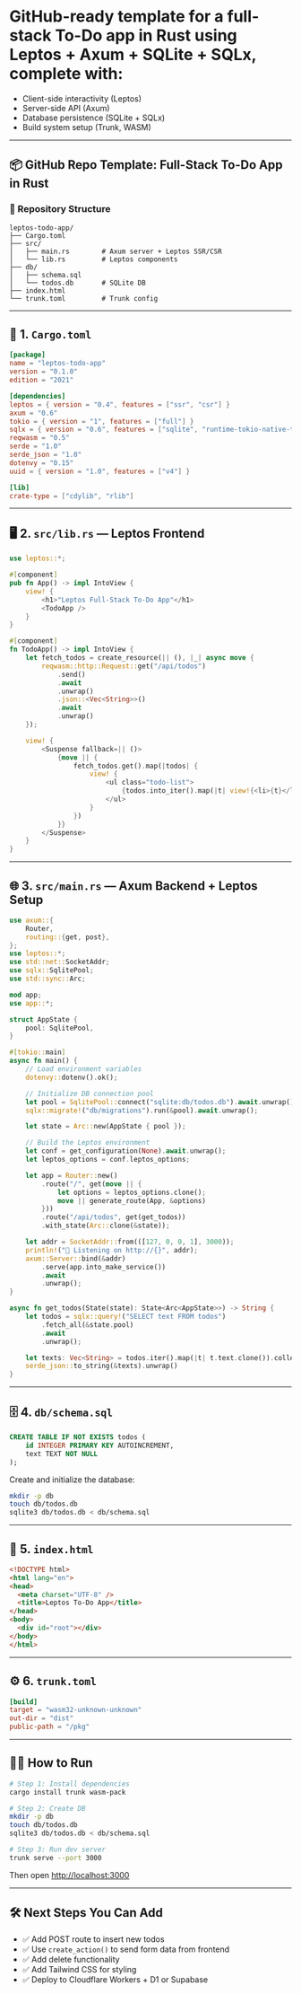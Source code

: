 # GitHub-ready template for a full-stack To-Do app in Rust using Leptos + Axum + SQLite + SQLx, complete with:

- Client-side interactivity (Leptos)
- Server-side API (Axum)
- Database persistence (SQLite + SQLx)
- Build system setup (Trunk, WASM)

---

## 📦 GitHub Repo Template: Full-Stack To-Do App in Rust

### 🔗 Repository Structure

```
leptos-todo-app/
├── Cargo.toml
├── src/
│   ├── main.rs        # Axum server + Leptos SSR/CSR
│   └── lib.rs         # Leptos components
├── db/
│   ├── schema.sql
│   └── todos.db       # SQLite DB
├── index.html
└── trunk.toml         # Trunk config
```

---

## 🧰 1. `Cargo.toml`

```toml
[package]
name = "leptos-todo-app"
version = "0.1.0"
edition = "2021"

[dependencies]
leptos = { version = "0.4", features = ["ssr", "csr"] }
axum = "0.6"
tokio = { version = "1", features = ["full"] }
sqlx = { version = "0.6", features = ["sqlite", "runtime-tokio-native-tls"] }
reqwasm = "0.5"
serde = "1.0"
serde_json = "1.0"
dotenvy = "0.15"
uuid = { version = "1.0", features = ["v4"] }

[lib]
crate-type = ["cdylib", "rlib"]
```

---

## 🖥️ 2. `src/lib.rs` — Leptos Frontend

```rust
use leptos::*;

#[component]
pub fn App() -> impl IntoView {
    view! {
        <h1>"Leptos Full-Stack To-Do App"</h1>
        <TodoApp />
    }
}

#[component]
fn TodoApp() -> impl IntoView {
    let fetch_todos = create_resource(|| (), |_| async move {
        reqwasm::http::Request::get("/api/todos")
            .send()
            .await
            .unwrap()
            .json::<Vec<String>>()
            .await
            .unwrap()
    });

    view! {
        <Suspense fallback=|| ()>
            {move || {
                fetch_todos.get().map(|todos| {
                    view! {
                        <ul class="todo-list">
                            {todos.into_iter().map(|t| view!{<li>{t}</li>}).collect::<Vec<_>>()}
                        </ul>
                    }
                })
            }}
        </Suspense>
    }
}
```

---

## 🌐 3. `src/main.rs` — Axum Backend + Leptos Setup

```rust
use axum::{
    Router,
    routing::{get, post},
};
use leptos::*;
use std::net::SocketAddr;
use sqlx::SqlitePool;
use std::sync::Arc;

mod app;
use app::*;

struct AppState {
    pool: SqlitePool,
}

#[tokio::main]
async fn main() {
    // Load environment variables
    dotenvy::dotenv().ok();

    // Initialize DB connection pool
    let pool = SqlitePool::connect("sqlite:db/todos.db").await.unwrap();
    sqlx::migrate!("db/migrations").run(&pool).await.unwrap();

    let state = Arc::new(AppState { pool });

    // Build the Leptos environment
    let conf = get_configuration(None).await.unwrap();
    let leptos_options = conf.leptos_options;

    let app = Router::new()
        .route("/", get(move || {
            let options = leptos_options.clone();
            move || generate_route(App, &options)
        }))
        .route("/api/todos", get(get_todos))
        .with_state(Arc::clone(&state));

    let addr = SocketAddr::from(([127, 0, 0, 1], 3000));
    println!("🚀 Listening on http://{}", addr);
    axum::Server::bind(&addr)
        .serve(app.into_make_service())
        .await
        .unwrap();
}

async fn get_todos(State(state): State<Arc<AppState>>) -> String {
    let todos = sqlx::query!("SELECT text FROM todos")
        .fetch_all(&state.pool)
        .await
        .unwrap();

    let texts: Vec<String> = todos.iter().map(|t| t.text.clone()).collect();
    serde_json::to_string(&texts).unwrap()
}
```

---

## 🗄️ 4. `db/schema.sql`

```sql
CREATE TABLE IF NOT EXISTS todos (
    id INTEGER PRIMARY KEY AUTOINCREMENT,
    text TEXT NOT NULL
);
```

Create and initialize the database:

```bash
mkdir -p db
touch db/todos.db
sqlite3 db/todos.db < db/schema.sql
```

---

## 🧱 5. `index.html`

```html
<!DOCTYPE html>
<html lang="en">
<head>
  <meta charset="UTF-8" />
  <title>Leptos To-Do App</title>
</head>
<body>
  <div id="root"></div>
</body>
</html>
```

---

## ⚙️ 6. `trunk.toml`

```toml
[build]
target = "wasm32-unknown-unknown"
out-dir = "dist"
public-path = "/pkg"
```

---

## 🏃‍♂️ How to Run

```bash
# Step 1: Install dependencies
cargo install trunk wasm-pack

# Step 2: Create DB
mkdir -p db
touch db/todos.db
sqlite3 db/todos.db < db/schema.sql

# Step 3: Run dev server
trunk serve --port 3000
```

Then open [http://localhost:3000](http://localhost:3000)

---

## 🛠️ Next Steps You Can Add

- ✅ Add POST route to insert new todos
- ✅ Use `create_action()` to send form data from frontend
- ✅ Add delete functionality
- ✅ Add Tailwind CSS for styling
- ✅ Deploy to Cloudflare Workers + D1 or Supabase

